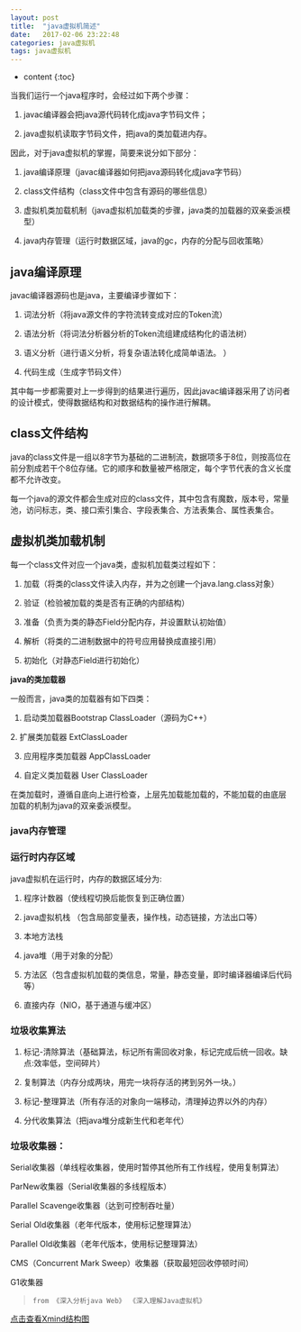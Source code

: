 ```yaml
---
layout: post
title:  "java虚拟机简述"
date:   2017-02-06 23:22:48
categories: java虚拟机
tags: java虚拟机  
---
```


* content
{:toc}

当我们运行一个java程序时，会经过如下两个步骤：

1. javac编译器会把java源代码转化成java字节码文件；

2. java虚拟机读取字节码文件，把java的类加载进内存。



因此，对于java虚拟机的掌握，简要来说分如下部分：

1. java编译原理（javac编译器如何把java源码转化成java字节码）​

2. class文件结构（class文件中包含有源码的哪些信息）

3. 虚拟机类加载机制（java虚拟机加载类的步骤，java类的加载器的双亲委派模型）

4. java内存管理（运行时数据区域，java的gc，内存的分配与回收策略）​

   




## java编译原理

javac编译器源码也是java，主要编译步骤如下：

1. 词法分析（将java源文件的字符流转变成对应的Token流）

2. 语法分析（将词法分析器分析的Token流组建成结构化的语法树）

3. 语义分析（进行语义分析，将复杂语法转化成简单语法。 ）

4. 代码生成​​​（生成字节码文件）

其中每一步都需要对上一步得到的结果进行遍历，因此javac编译器采用了访问者的设计模式，使得数据结构和对数据结构的操作进行解耦。



## class文件结构​

java的class文件是一组以8字节为基础的二进制流，数据项多于8位，则按高位在前分割成若干个8位存储​。它的顺序和数量被严格限定，每个字节代表的含义长度都不允许改变。

​每一个java的源文件都会生成对应的class文件，其中包含有魔数，版本号，常量池，访问标志，类、接口索引集合、字段表集合、方法表集合、属性表集合。  
  

## 虚拟机类加载机制  


  每一个class文件对应一个java类，虚拟机加载类过程如下：

  1.  加载（将类的class文件读入内存，并为之创建一个java.lang.class对象）

  2.  验证（检验被加载的类是否有正确的内部结构）

  3.  准备（负责为类的静态Field分配内存，并设置默认初始值）

  4.  解析（将类的二进制数据中的符号应用替换成直接引用）

  5. 初始化（对静态Field进行初始化）

**java的类加载器​**

​一般而言，java类的加载器有如下四类：

1. ​启动类加载器Bootstrap ClassLoader（源码为C++）

​2. 扩展类加载器 ExtClassLoader

3. 应用程序类加载器 AppClassLoader

4. 自定义类加载器 User ClassLoader

​   在类加载时，遵循自底向上进行检查，上层先加载能加载的，不能加载的由底层        加载的机制为java的双亲委派模型。  

### java内存管理  

### 运行时内存区域  ​

java虚拟机在运行时，内存的数据区域分为:

1. 程序计数器（使线程切换后能恢复到正确位置）

2. java虚拟机栈 （包含局部变量表，操作栈，动态链接，方法出口等）

3. 本地方法栈

4. java堆（用于对象的分配）

5. 方法区（包含虚拟机加载的类信息，常量，静态变量，即时编译器编译后代码等）

6. 直接内存（NIO，基于通道与缓冲区）​
  
### 垃圾收集算法  

1. 标记-清除算法​（基础算法，标记所有需回收对象，标记完成后统一回收。缺点:效率低，空间碎片）

2. 复制算法​（内存分成两块，用完一块将存活的拷到另外一块。）

3. 标记-整理算法（所有存活的对象向一端移动，清理掉边界以外的内存）

4. 分代收集算法（把java堆分成新生代和老年代）

### 垃圾收集器：

​Serial收集器（单线程收集器，使用时暂停其他所有工作线程，使用复制算法）

ParNew收集器​（Serial收集器的多线程版本）

Parallel Scavenge收集器​（达到可控制吞吐量）

Serial Old收集器​（老年代版本，使用标记整理算法）

Parallel Old收集器​（老年代版本，使用标记整理算法）

CMS（Concurrent Mark Sweep）收集器​（获取最短回收停顿时间）

​G1收集器  

>     from 《深入分析java Web》 《深入理解Java虚拟机》​

[点击查看Xmind结构图](http://download.csdn.net/detail/ttyyzn2/9722203) 
